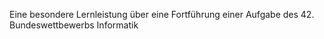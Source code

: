 Eine besondere Lernleistung über eine Fortführung einer Aufgabe des 42. Bundeswettbewerbs Informatik
